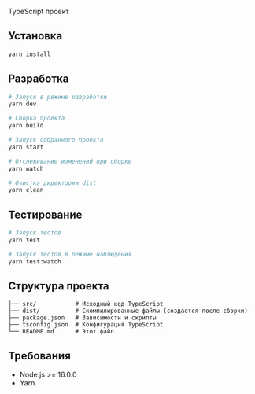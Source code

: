 TypeScript проект

## Установка

```bash
yarn install
```

## Разработка

```bash
# Запуск в режиме разработки
yarn dev

# Сборка проекта
yarn build

# Запуск собранного проекта
yarn start

# Отслеживание изменений при сборке
yarn watch

# Очистка директории dist
yarn clean
```

## Тестирование

```bash
# Запуск тестов
yarn test

# Запуск тестов в режиме наблюдения
yarn test:watch
```

## Структура проекта

```
├── src/           # Исходный код TypeScript
├── dist/          # Скомпилированные файлы (создается после сборки)
├── package.json   # Зависимости и скрипты
├── tsconfig.json  # Конфигурация TypeScript
└── README.md      # Этот файл
```

## Требования

-   Node.js >= 16.0.0
-   Yarn
